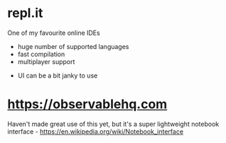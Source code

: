 # repl.it

One of my favourite online IDEs

+ huge number of supported languages
+ fast compilation
+ multiplayer support
- UI can be a bit janky to use

# https://observablehq.com

Haven't made great use of this yet, but it's a super lightweight notebook
interface - https://en.wikipedia.org/wiki/Notebook_interface